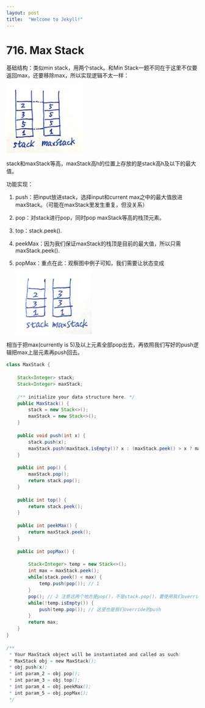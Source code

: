 ```yaml
---
layout: post
title:  "Welcome to Jekyll!"
---
```


# 716. Max Stack

基础结构：类似min stack，用两个stack。和Min Stack一题不同在于这里不仅要返回max，还要移除max，所以实现逻辑不太一样：

<img src="images/img2.jpeg" width="200px"/>

stack和maxStack等高，maxStack高h的位置上存放的是stack高h及以下的最大值。

功能实现：

1. push：把input放进stack，选择input和current max之中的最大值放进maxStack。（可能在maxStack里发生重复，但没关系）

2. pop：对stack进行pop，同时pop maxStack等高的栈顶元素。

3. top：stack.peek().

4. peekMax：因为我们保证maxStack的栈顶是目前的最大值，所以只需maxStack.peek().

5. popMax：重点在此：观察图中例子可知，我们需要让状态变成

   <img src="images/img3.jpeg" width="200px"/>

相当于把max(currently is 5)及以上元素全部pop出去，再依照我们写好的push逻辑把max上层元素再push回去。

```java
class MaxStack {
    
    Stack<Integer> stack;
    Stack<Integer> maxStack;

    /** initialize your data structure here. */
    public MaxStack() {
        stack = new Stack<>();
        maxStack = new Stack<>();
    }
    
    public void push(int x) {
        stack.push(x);
        maxStack.push(maxStack.isEmpty()? x : (maxStack.peek() > x ? maxStack.peek() : x)); // 选择input和max之间的最大值放进maxStack
    }
    
    public int pop() {
        maxStack.pop();
        return stack.pop();
    }
    
    public int top() {
        return stack.peek();
    }
    
    public int peekMax() {
        return maxStack.peek();
    }
    
    public int popMax() {
        
        Stack<Integer> temp = new Stack<>();
        int max = maxStack.peek();
        while(stack.peek() < max) {
            temp.push(pop()); // 1
        }
        pop(); // 2 注意这两个地方是pop()，不是stack.pop()，要使用我们override的方法
        while(!temp.isEmpty()) {
            push(temp.pop()); // 这里也是我们override的push
        }
        return max;
    }
}

/**
 * Your MaxStack object will be instantiated and called as such:
 * MaxStack obj = new MaxStack();
 * obj.push(x);
 * int param_2 = obj.pop();
 * int param_3 = obj.top();
 * int param_4 = obj.peekMax();
 * int param_5 = obj.popMax();
 */
```